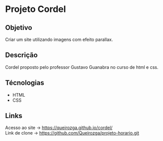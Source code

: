 # Projeto Cordel
 
## Objetivo 
Criar um site utilizando imagens com efeito parallax.

## Descrição
Cordel proposto pelo professor Gustavo Guanabra no curso de html e css.

## Técnologias
- HTML
- CSS
  
## Links
Acesso ao site -> https://queirozga.github.io/cordel/ <br>
Link de clone -> https://github.com/Queirozga/projeto-horario.git
